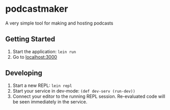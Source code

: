 # podcastmaker

A very simple tool for making and hosting podcasts

## Getting Started

1. Start the application: `lein run`
2. Go to [localhost:3000](http://localhost:3000/) 

## Developing

1. Start a new REPL: `lein repl`
2. Start your service in dev-mode: `(def dev-serv (run-dev))`
3. Connect your editor to the running REPL session.
   Re-evaluated code will be seen immediately in the service.

